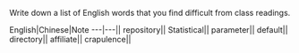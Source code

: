 Write down a list of English words that you find difficult from class readings. 

English|Chinese|Note
---|---||
repository||
Statistical||
parameter||
default||
directory||
affiliate||
crapulence||
